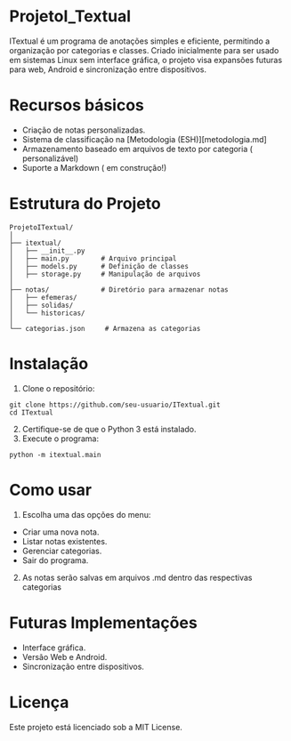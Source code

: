 # ProjetoI_Textual
ITextual é um programa de anotações simples e eficiente, permitindo a organização por categorias e classes. Criado inicialmente para ser usado em sistemas Linux sem interface gráfica, o projeto visa expansões futuras para web, Android e sincronização entre dispositivos.

# Recursos básicos
- Criação de notas personalizadas.
- Sistema de classificação na [Metodologia (ESH)][metodologia.md]
- Armazenamento baseado em arquivos de texto por categoria ( personalizável)
- Suporte a Markdown ( em construção!)

# Estrutura do Projeto

```
ProjetoITextual/
│
├── itextual/
│   ├── __init__.py
│   ├── main.py        # Arquivo principal
│   ├── models.py      # Definição de classes
│   ├── storage.py     # Manipulação de arquivos
│
├── notas/             # Diretório para armazenar notas
│   ├── efemeras/
│   ├── solidas/
│   └── historicas/
│
└── categorias.json     # Armazena as categorias
```

# Instalação

1. Clone o repositório:
```
git clone https://github.com/seu-usuario/ITextual.git
cd ITextual
```
2. Certifique-se de que o Python 3 está instalado.
3. Execute o programa:
```
python -m itextual.main
```

# Como usar
1. Escolha uma das opções do menu:
- Criar uma nova nota.
- Listar notas existentes.
- Gerenciar categorias.
- Sair do programa.

2. As notas serão salvas em arquivos .md dentro das respectivas categorias

# Futuras Implementações

- Interface gráfica.
- Versão Web e Android.
- Sincronização entre dispositivos.

# Licença
Este projeto está licenciado sob a MIT License.
